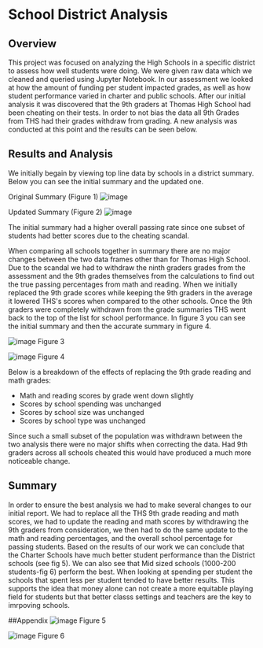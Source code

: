 # School District Analysis

## Overview
This project was focused on analyzing the High Schools in a specific district to assess how well students were doing. We were given raw data which we cleaned and queried using Jupyter Notebook. In our assessment we looked at how the amount of funding per student impacted grades, as well as how student performance varied in charter and public schools. After our initial analysis it was discovered that the 9th graders at Thomas High School had been cheating on their tests. In order to not bias the data all 9th Grades from THS had their grades withdraw from grading. A new analysis was conducted at this point and the results can be seen below.

## Results and Analysis
We initially begain by viewing top line data by schools in a district summary. Below you can see the initial summary and the updated one.

Original Summary (Figure 1)
![image](https://user-images.githubusercontent.com/91395269/147374468-f53be17b-233f-40e9-9887-a74b6dadfba0.png)


Updated Summary (Figure 2)
![image](https://user-images.githubusercontent.com/91395269/147374474-5aca2bcf-8b37-4006-ba3b-2f18eb63658b.png)


The initial summary had a higher overall passing rate since one subset of students had better scores due to the cheating scandal.

When comparing all schools together in summary there are no major changes between the two data frames other than for Thomas High School. Due to the scandal we had to withdraw the ninth graders grades from the assessment and the 9th grades themselves from the calculations to find out the true passing percentages from math and reading. When we initially replaced the 9th grade scores while keeping the 9th graders in the average it lowered THS's scores when compared to the other schools. Once the 9th graders were completely withdrawn from the grade summaries THS went back to the top of the list for school performance. In figure 3 you can see the initial summary and then the accurate summary in figure 4.

![image](https://user-images.githubusercontent.com/91395269/147374775-2568c08b-6149-4ab7-850c-47665094c68d.png)
Figure 3


![image](https://user-images.githubusercontent.com/91395269/147374762-bd8e64c3-ebe5-41a2-8b4e-b1da8e62704e.png)
Figure 4

Below is a breakdown of the effects of replacing the 9th grade reading and math grades:

- Math and reading scores by grade went down slightly
- Scores by school spending was unchanged
- Scores by school size was unchanged
- Scores by school type was unchanged

Since such a small subset of the population was withdrawn between the two analysis there were no major shifts when correcting the data. Had 9th graders across all schools cheated this would have produced a much more noticeable change.

## Summary
In order to ensure the best analysis we had to make several changes to our initial report. We had to replace all the THS 9th grade reading and math scores, we had to update the reading and math scores by withdrawing the 9th graders from consideration, we then had to do the same update to the math and reading percentages, and the overall school percentage for passing students. Based on the results of our work we can conclude that the Charter Schools have much better student performance than the District schools (see fig 5). We can also see that Mid sized schools (1000-200 students-fig 6) perform the best. When looking at spending per student the schools that spent less per student tended to have better results. This supports the idea that money alone can not create a more equitable playing field for students but that better classs settings and teachers are the key to imrpoving schools.


##Appendix
![image](https://user-images.githubusercontent.com/91395269/147374976-06a6251c-853e-4b9b-92b7-96e0842fce2a.png)
Figure 5

![image](https://user-images.githubusercontent.com/91395269/147374984-783fff6f-6804-40d4-8498-74f4ac84bad2.png)
Figure 6
